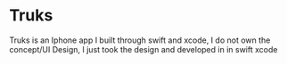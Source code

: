 # Truks

Truks is an Iphone app I built through swift and xcode, I do not own the concept/UI Design, 
I just took the design and developed in in swift xcode 

<ima src="screenshots/1.png" width="340">
  <ima src="screenshots/2.png" width="340">
    <ima src="screenshots/3.png" width="340">
      <ima src="screenshots/4.png" width="340">
        <ima src="screenshots/5.png" width="340">
          <ima src="screenshots/6.png" width="340">
            <ima src="screenshots/7.png" width="340">
